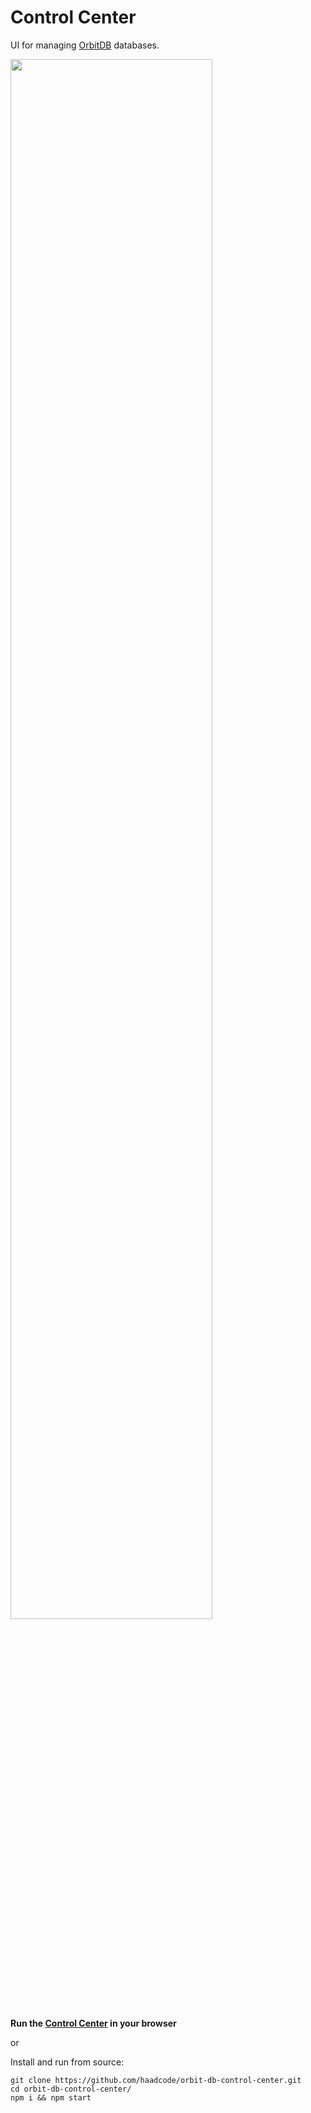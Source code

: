 # Control Center

UI for managing [OrbitDB](https://github.com/orbitdb/orbit-db) databases.

<img width="80%" src="https://raw.githubusercontent.com/haadcode/orbit-db-control-center/master/screenshot.png"/>

**Run the [Control Center](https://gateway.pinata.cloud/ipfs/QmQjGSJ3MJho7CTySsyno5qi6J8GQCaVGPLq6Dn73gDBDH) in your browser**

or

Install and run from source:

```shell
git clone https://github.com/haadcode/orbit-db-control-center.git
cd orbit-db-control-center/
npm i && npm start
```
